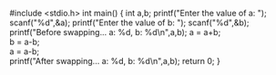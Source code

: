#include <stdio.h>
int main()
{
int a,b;
printf("Enter the value of a: ");
scanf("%d",&a);
printf("Enter the value of b: ");
scanf("%d",&b);	
printf("Before swapping... a: %d, b: %d\n",a,b);
a = a+b;	
b = a-b;	
a = a-b; 	
printf("After swapping...  a: %d, b: %d\n",a,b);
return 0;
}
